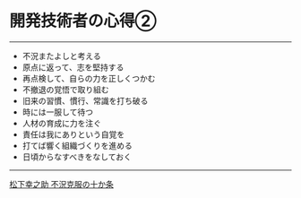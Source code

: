 # 開発技術者の心得②

---

- 不況またよしと考える
- 原点に返って、志を堅持する
- 再点検して、自らの力を正しくつかむ
- 不撤退の覚悟で取り組む
- 旧来の習慣、慣行、常識を打ち破る
- 時には一服して待つ
- 人材の育成に力を注ぐ
- 責任は我にありという自覚を
- 打てば響く組織づくりを進める
- 日頃からなすべきをなしておく

---

[松下幸之助	不況克服の十か条](http://blog.livedoor.jp/chemconsulting/archives/51814285.html)
